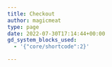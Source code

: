 ```yaml
---
title: Checkout
author: magicmeat
type: page
date: 2022-07-30T17:14:44+00:00
gd_system_blocks_used:
  - '{"core/shortcode":2}'

---
```

<div class="woocommerce">
</div>